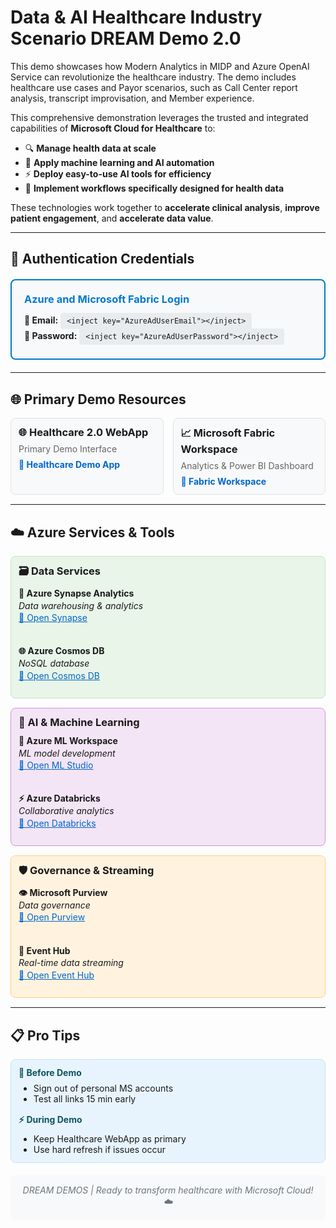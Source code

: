# Data & AI Healthcare Industry Scenario DREAM Demo 2.0

This demo showcases how Modern Analytics in MIDP and Azure OpenAI Service can revolutionize the healthcare industry. The demo includes healthcare use cases and Payor scenarios, such as Call Center report analysis, transcript improvisation, and Member experience.

This comprehensive demonstration leverages the trusted and integrated capabilities of **Microsoft Cloud for Healthcare** to:

- 🔍 **Manage health data at scale**
- 🤖 **Apply machine learning and AI automation**
- ⚡ **Deploy easy-to-use AI tools for efficiency**
- 🔄 **Implement workflows specifically designed for health data**

These technologies work together to **accelerate clinical analysis**, **improve patient engagement**, and **accelerate data value**.

---

## 🔑 Authentication Credentials

<div style="background-color: #f8f9fa; border: 2px solid #007acc; border-radius: 8px; padding: 20px; margin: 20px 0;">
  <h3 style="margin: 0 0 15px 0; color: #007acc;">Azure and Microsoft Fabric Login</h3>
  <p style="margin: 8px 0;"><strong>👤 Email:</strong> <code style="background-color: #e9ecef; padding: 6px 10px; border-radius: 4px; font-family: monospace;">&lt;inject key="AzureAdUserEmail"&gt;&lt;/inject&gt;</code></p>
  <p style="margin: 8px 0;"><strong>🔐 Password:</strong> <code style="background-color: #e9ecef; padding: 6px 10px; border-radius: 4px; font-family: monospace;">&lt;inject key="AzureAdUserPassword"&gt;&lt;/inject&gt;</code></p>
</div>

---

## 🌐 Primary Demo Resources

<div style="display: grid; grid-template-columns: 1fr 1fr; gap: 15px; margin: 15px 0;">

<div style="background-color: #f8f9fa; border: 1px solid #dee2e6; border-radius: 8px; padding: 12px;">
  <h3 style="margin: 0 0 8px 0;">🌐 Healthcare 2.0 WebApp</h3>
  <p style="margin: 0 0 8px 0; font-size: 14px; color: #666;">Primary Demo Interface</p>
  <a href="https://app-health-care-demo-v2prod.azurewebsites.net/" target="_blank" style="color: #0066cc; text-decoration: none; font-weight: bold;">🔗 Healthcare Demo App</a>
</div>

<div style="background-color: #f8f9fa; border: 1px solid #dee2e6; border-radius: 8px; padding: 12px;">
  <h3 style="margin: 0 0 8px 0;">📈 Microsoft Fabric Workspace</h3>
  <p style="margin: 0 0 8px 0; font-size: 14px; color: #666;">Analytics & Power BI Dashboard</p>
  <a href="https://app.powerbi.com/groups/9e83dec4-28ba-480d-920e-09b24bfd475a/list?experience=power-bi" target="_blank" style="color: #0066cc; text-decoration: none; font-weight: bold;">🔗 Fabric Workspace</a>
</div>

</div>

---

## ☁️ Azure Services & Tools

<div style="display: grid; grid-template-columns: repeat(auto-fit, minmax(300px, 1fr)); gap: 15px; margin: 15px 0;">

<div style="background-color: #e8f5e8; border: 1px solid #c3e6c3; border-radius: 8px; padding: 12px;">
<h3 style="margin: 0 0 10px 0;">🗃️ Data Services</h3>
<div style="font-size: 14px; line-height: 1.4;">
<strong>🔗 Azure Synapse Analytics</strong><br>
<em>Data warehousing & analytics</em><br>
<a href="https://web.azuresynapse.net/en/home?workspace=%2Fsubscriptions%2F506e86fc-853c-4557-a6e5-ad72114efd2b%2FresourceGroups%2Frg-healthcare2-prod%2Fproviders%2FMicrosoft.Synapse%2Fworkspaces%2Fsynhealthcare2prod" target="_blank" style="color: #0066cc;">🔗 Open Synapse</a><br><br>

<strong>🌐 Azure Cosmos DB</strong><br>
<em>NoSQL database</em><br>
<a href="https://portal.azure.com/#@CloudLabsAIoutlook.onmicrosoft.com/resource/subscriptions/506e86fc-853c-4557-a6e5-ad72114efd2b/resourceGroups/rg-healthcare2-prod/providers/Microsoft.DocumentDB/databaseAccounts/cosmos-healthcare2-prod/dataExplorer" target="_blank" style="color: #0066cc;">🔗 Open Cosmos DB</a>
</div>
</div>

<div style="background-color: #f3e5f5; border: 1px solid #ce93d8; border-radius: 8px; padding: 12px;">
<h3 style="margin: 0 0 10px 0;">🧠 AI & Machine Learning</h3>
<div style="font-size: 14px; line-height: 1.4;">
<strong>🔬 Azure ML Workspace</strong><br>
<em>ML model development</em><br>
<a href="https://ml.azure.com/?tid=f94768c8-8714-4abe-8e2d-37a64b18216a&wsid=/subscriptions/506e86fc-853c-4557-a6e5-ad72114efd2b/resourcegroups/rg-healthcare2-prod/providers/Microsoft.MachineLearningServices/workspaces/mlw-healthcare2-prod" target="_blank" style="color: #0066cc;">🔗 Open ML Studio</a><br><br>

<strong>⚡ Azure Databricks</strong><br>
<em>Collaborative analytics</em><br>
<a href="https://adb-6711778118362600.0.azuredatabricks.net/?o=6711778118362600#" target="_blank" style="color: #0066cc;">🔗 Open Databricks</a>
</div>
</div>

<div style="background-color: #fff3e0; border: 1px solid #ffcc80; border-radius: 8px; padding: 12px;">
<h3 style="margin: 0 0 10px 0;">🛡️ Governance & Streaming</h3>
<div style="font-size: 14px; line-height: 1.4;">
<strong>👁️ Microsoft Purview</strong><br>
<em>Data governance</em><br>
<a href="https://web.purview.azure.com/resource/purviewhealthcare2prod/main/catalog/home?feature.tenant=f94768c8-8714-4abe-8e2d-37a64b18216a" target="_blank" style="color: #0066cc;">🔗 Open Purview</a><br><br>

<strong>📡 Event Hub</strong><br>
<em>Real-time data streaming</em><br>
<a href="https://portal.azure.com/#@CloudLabsAIoutlook.onmicrosoft.com/resource/subscriptions/506e86fc-853c-4557-a6e5-ad72114efd2b/resourceGroups/rg-healthcare2-prod/providers/Microsoft.EventHub/namespaces/evh-patient-monitoring-prod/overview" target="_blank" style="color: #0066cc;">🔗 Open Event Hub</a>
</div>
</div>

</div>

---

## 📋 Pro Tips

<div style="background-color: #e8f4fd; border: 1px solid #bee5eb; border-radius: 8px; padding: 12px; margin: 15px 0;">
  <div style="display: grid; grid-template-columns: repeat(auto-fit, minmax(250px, 1fr)); gap: 15px;">
    <div>
      <h4 style="margin: 0 0 8px 0; color: #0c5460;">📝 Before Demo</h4>
      <ul style="margin: 0; font-size: 14px;">
        <li>Sign out of personal MS accounts</li>
        <li>Test all links 15 min early</li>
      </ul>
    </div>
    <div>
      <h4 style="margin: 0 0 8px 0; color: #0c5460;">⚡ During Demo</h4>
      <ul style="margin: 0; font-size: 14px;">
        <li>Keep Healthcare WebApp as primary</li>
        <li>Use hard refresh if issues occur</li>
      </ul>
    </div>
  </div>
</div>

<div style="text-align: center; padding: 15px; background-color: #f8f9fa; border-radius: 8px; margin-top: 20px;">
  <p style="margin: 0; color: #6c757d; font-style: italic;">DREAM DEMOS | Ready to transform healthcare with Microsoft Cloud! ☁️</p>
</div>
